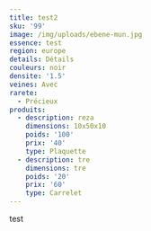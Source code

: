 ```yaml
---
title: test2
sku: '99'
image: /img/uploads/ebene-mun.jpg
essence: test
region: europe
details: Détails
couleurs: noir
densite: '1.5'
veines: Avec
rarete:
  - Précieux
produits:
  - description: reza
    dimensions: 10x50x10
    poids: '100'
    prix: '40'
    type: Plaquette
  - description: tre
    dimensions: tre
    poids: '20'
    prix: '60'
    type: Carrelet
---
```

test
